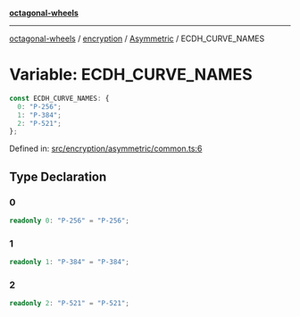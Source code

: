 [**octagonal-wheels**](../../../README.md)

***

[octagonal-wheels](../../../modules.md) / [encryption](../../README.md) / [Asymmetric](../README.md) / ECDH\_CURVE\_NAMES

# Variable: ECDH\_CURVE\_NAMES

```ts
const ECDH_CURVE_NAMES: {
  0: "P-256";
  1: "P-384";
  2: "P-521";
};
```

Defined in: [src/encryption/asymmetric/common.ts:6](https://github.com/vrtmrz/octagonal-wheels/blob/main/src/encryption/asymmetric/common.ts#L6)

## Type Declaration

### 0

```ts
readonly 0: "P-256" = "P-256";
```

### 1

```ts
readonly 1: "P-384" = "P-384";
```

### 2

```ts
readonly 2: "P-521" = "P-521";
```
